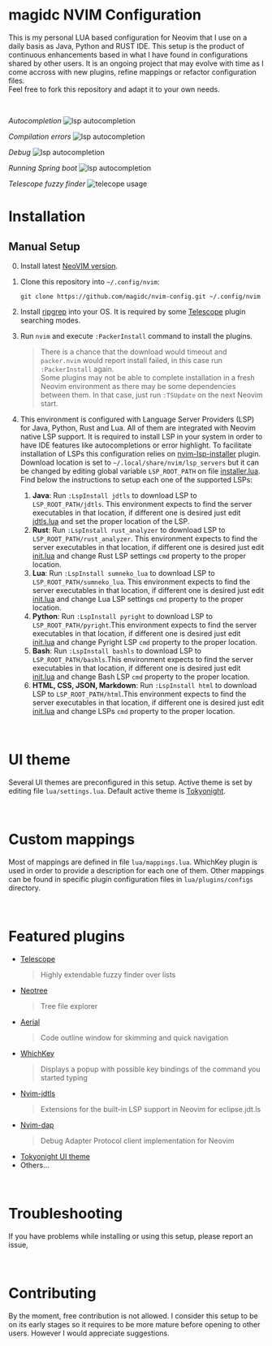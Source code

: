 # magidc NVIM Configuration

This is my personal LUA based configuration for Neovim that I use on a daily basis as Java, Python and RUST IDE. This setup is the product of continuous enhancements based in what I have found in configurations shared by other users. It is an ongoing project that may evolve with time as I come accross with new plugins, refine mappings or refactor configuration files.<br>Feel free to fork this repository and adapt it to your own needs.

<br>

*Autocompletion*
![lsp autocompletion](https://github.com/magidc/nvim-config/blob/master/screenshots/nvim_lsp_1.png?raw=true)

*Compilation errors*
![lsp autocompletion](https://github.com/magidc/nvim-config/blob/master/screenshots/nvim_lsp_2.png?raw=true)

*Debug*
![lsp autocompletion](https://github.com/magidc/nvim-config/blob/master/screenshots/nvim_debug.png?raw=true)

*Running Spring boot*
![lsp autocompletion](https://github.com/magidc/nvim-config/blob/master/screenshots/run.png?raw=true)

*Telescope fuzzy finder*
![telecope usage](https://github.com/magidc/nvim-config/blob/master/screenshots/nvim_telescope.png?raw=true)

# Installation
## Manual Setup
0. Install latest [NeoVIM version](https://github.com/neovim/neovim/wiki/Installing-Neovim). 
1. Clone this repository into `~/.config/nvim`:
    ```
    git clone https://github.com/magidc/nvim-config.git ~/.config/nvim
    ```
2. Install [ripgrep](https://github.com/BurntSushi/ripgrep) into your OS. It is required by some [Telescope](https://github.com/nvim-telescope/telescope.nvim) plugin searching modes.
3. Run `nvim` and execute `:PackerInstall` command to install the plugins.<br>
    > There is a chance that the download would timeout and `packer.nvim` would report install failed, in this case run `:PackerInstall` again.<br>
    > Some plugins may not be able to complete installation in a fresh Neovim environment as there may be some dependencies between them. In that case, just run `:TSUpdate` on the next Neovim start.

4. This environment is configured with Language Server Providers (LSP) for Java, Python, Rust and Lua. All of them are integrated with Neovim native LSP support. It is required to install LSP in your system in order to have IDE features like autocompletions or error highlight. To facilitate installation of LSPs this configuration relies on [nvim-lsp-installer](https://github.com/williamboman/nvim-lsp-installer/) plugin. Download location is set to `~/.local/share/nvim/lsp_servers` but it can be changed by editing global variable `LSP_ROOT_PATH` on file [installer.lua](https://github.com/magidc/nvim-config/blob/master/lua/plugins/configs/installer.lua). Find below the instructions to setup each one of the supported LSPs:
   1. **Java**: Run `:LspInstall jdtls` to download LSP to `LSP_ROOT_PATH/jdtls`. This environment expects to find the server executables in that location, if different one is desired just edit [jdtls.lua](https://github.com/magidc/nvim-config/blob/master/lua/lsp/configs/jdtls.lua) and set the proper location of the LSP.
   2. **Rust**: Run `:LspInstall rust_analyzer` to download LSP to `LSP_ROOT_PATH/rust_analyzer`. This environment expects to find the server executables in that location, if different one is desired just edit [init.lua](https://github.com/magidc/nvim-config/blob/master/lua/lsp/init.lua) and change Rust LSP settings `cmd` property to the proper location.
   3. **Lua**: Run `:LspInstall sumneko_lua` to download LSP to `LSP_ROOT_PATH/sumneko_lua`. This environment expects to find the server executables in that location, if different one is desired just edit [init.lua](https://github.com/magidc/nvim-config/blob/master/lua/lsp/init.lua) and change Lua LSP settings `cmd` property to the proper location.
   4. **Python**: Run `:LspInstall pyright` to download LSP to `LSP_ROOT_PATH/pyright`.This environment expects to find the server executables in that location, if different one is desired just edit [init.lua](https://github.com/magidc/nvim-config/blob/master/lua/lsp/init.lua) and change Pyright LSP `cmd` property to the proper location.
   5. **Bash**: Run `:LspInstall bashls` to download LSP to `LSP_ROOT_PATH/bashls`.This environment expects to find the server executables in that location, if different one is desired just edit [init.lua](https://github.com/magidc/nvim-config/blob/master/lua/lsp/init.lua) and change Bash LSP `cmd` property to the proper location.  
   6. **HTML, CSS, JSON, Markdown**: Run `:LspInstall html` to download LSP to `LSP_ROOT_PATH/html`.This environment expects to find the server executables in that location, if different one is desired just edit [init.lua](https://github.com/magidc/nvim-config/blob/master/lua/lsp/init.lua) and change LSPs `cmd` property to the proper location.
<br>

# UI theme
Several UI themes are preconfigured in this setup. Active theme is set by editing file `lua/settings.lua`.
Default active theme is [Tokyonight](https://github.com/folke/tokyonight.nvim).

<br>

# Custom mappings
Most of mappings are defined in file `lua/mappings.lua`. WhichKey plugin is used in order to provide a description for each one of them.
Other mappings can be found in specific plugin configuration files in `lua/plugins/configs` directory.

<br>

# Featured plugins
* [Telescope](https://github.com/nvim-telescope/telescope.nvim)
    > Highly extendable fuzzy finder over lists
* [Neotree](https://github.com/nvim-neo-tree/neo-tree.nvim)
    > Tree file explorer 
* [Aerial](https://github.com/stevearc/aerial.nvim)
    > Code outline window for skimming and quick navigation
* [WhichKey](https://github.com/folke/which-key.nvim)
    > Displays a popup with possible key bindings of the command you started typing
* [Nvim-jdtls](https://github.com/mfussenegger/nvim-jdtls)
    > Extensions for the built-in LSP support in Neovim for eclipse.jdt.ls
* [Nvim-dap](https://github.com/mfussenegger/nvim-dap)
    > Debug Adapter Protocol client implementation for Neovim
* [Tokyonight UI theme](https://github.com/folke/tokyonight.nvim)
* Others...

<br>

# Troubleshooting
If you have problems while installing or using this setup, please report an issue, 

<br>

# Contributing
By the moment, free contribution is not allowed. I consider this setup to be on its early stages so it requires to be more mature before opening to other users. However I would appreciate suggestions.

